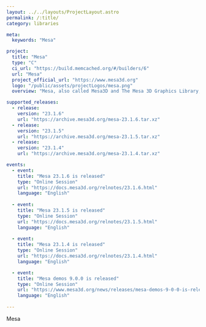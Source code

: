 ```yaml
---
layout: ../../layouts/ProjectLayout.astro
permalink: /:title/
category: libraries

meta:
  keywords: "Mesa"

project:
  title: "Mesa"
  type: "C"
  ci_url: "https://build.memcached.org/#/builders/6"
  url: "Mesa"
  project_official_url: "https://www.mesa3d.org"
  logo: "/public/assets/projectLogos/mesa.png"
  overview: "Mesa, also called Mesa3D and The Mesa 3D Graphics Library, is an open source implementation of OpenGL, Vulkan, and other graphics API specifications. Mesa translates these specifications to vendor-specific graphics hardware drivers."

supported_releases:
  - release:
    version: "23.1.6"
    url: "https://archive.mesa3d.org/mesa-23.1.6.tar.xz"
  - release:
    version: "23.1.5"
    url: "https://archive.mesa3d.org/mesa-23.1.5.tar.xz"
  - release:
    version: "23.1.4"
    url: "https://archive.mesa3d.org/mesa-23.1.4.tar.xz"

events:
  - event:
    title: "Mesa 23.1.6 is released"
    type: "Online Session"
    url: "https://docs.mesa3d.org/relnotes/23.1.6.html"
    language: "English"
  
  - event:
    title: "Mesa 23.1.5 is released"
    type: "Online Session"
    url: "https://docs.mesa3d.org/relnotes/23.1.5.html"
    language: "English"
  
  - event:
    title: "Mesa 23.1.4 is released"
    type: "Online Session"
    url: "https://docs.mesa3d.org/relnotes/23.1.4.html"
    language: "English"

  - event:
    title: "Mesa demos 9.0.0 is released"
    type: "Online Session"
    url: "https://www.mesa3d.org/news/releases/mesa-demos-9-0-0-is-released/"
    language: "English"
    
---
```


<p>Mesa</p>
